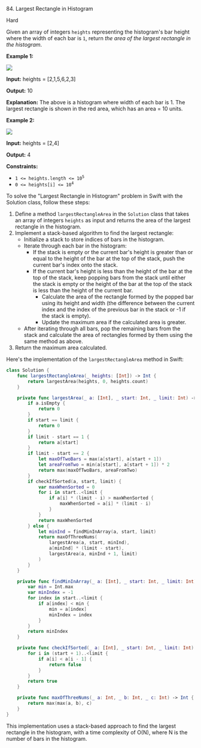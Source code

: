 84\. Largest Rectangle in Histogram

Hard

Given an array of integers `heights` representing the histogram's bar height where the width of each bar is `1`, return _the area of the largest rectangle in the histogram_.

**Example 1:**

![](https://assets.leetcode.com/uploads/2021/01/04/histogram.jpg)

**Input:** heights = [2,1,5,6,2,3]

**Output:** 10

**Explanation:** The above is a histogram where width of each bar is 1. The largest rectangle is shown in the red area, which has an area = 10 units. 

**Example 2:**

![](https://assets.leetcode.com/uploads/2021/01/04/histogram-1.jpg)

**Input:** heights = [2,4]

**Output:** 4 

**Constraints:**

*   <code>1 <= heights.length <= 10<sup>5</sup></code>
*   <code>0 <= heights[i] <= 10<sup>4</sup></code>

To solve the "Largest Rectangle in Histogram" problem in Swift with the Solution class, follow these steps:

1. Define a method `largestRectangleArea` in the `Solution` class that takes an array of integers `heights` as input and returns the area of the largest rectangle in the histogram.
2. Implement a stack-based algorithm to find the largest rectangle:
   - Initialize a stack to store indices of bars in the histogram.
   - Iterate through each bar in the histogram:
     - If the stack is empty or the current bar's height is greater than or equal to the height of the bar at the top of the stack, push the current bar's index onto the stack.
     - If the current bar's height is less than the height of the bar at the top of the stack, keep popping bars from the stack until either the stack is empty or the height of the bar at the top of the stack is less than the height of the current bar.
       - Calculate the area of the rectangle formed by the popped bar using its height and width (the difference between the current index and the index of the previous bar in the stack or -1 if the stack is empty).
       - Update the maximum area if the calculated area is greater.
   - After iterating through all bars, pop the remaining bars from the stack and calculate the area of rectangles formed by them using the same method as above.
3. Return the maximum area calculated.

Here's the implementation of the `largestRectangleArea` method in Swift:

```swift
class Solution {
    func largestRectangleArea(_ heights: [Int]) -> Int {
        return largestArea(heights, 0, heights.count)
    }

    private func largestArea(_ a: [Int], _ start: Int, _ limit: Int) -> Int {
        if a.isEmpty {
            return 0
        }
        if start == limit {
            return 0
        }
        if limit - start == 1 {
            return a[start]
        }
        if limit - start == 2 {
            let maxOfTwoBars = max(a[start], a[start + 1])
            let areaFromTwo = min(a[start], a[start + 1]) * 2
            return max(maxOfTwoBars, areaFromTwo)
        }
        if checkIfSorted(a, start, limit) {
            var maxWhenSorted = 0
            for i in start..<limit {
                if a[i] * (limit - i) > maxWhenSorted {
                    maxWhenSorted = a[i] * (limit - i)
                }
            }
            return maxWhenSorted
        } else {
            let minInd = findMinInArray(a, start, limit)
            return maxOfThreeNums(
                largestArea(a, start, minInd),
                a[minInd] * (limit - start),
                largestArea(a, minInd + 1, limit)
            )
        }
    }

    private func findMinInArray(_ a: [Int], _ start: Int, _ limit: Int) -> Int {
        var min = Int.max
        var minIndex = -1
        for index in start..<limit {
            if a[index] < min {
                min = a[index]
                minIndex = index
            }
        }
        return minIndex
    }

    private func checkIfSorted(_ a: [Int], _ start: Int, _ limit: Int) -> Bool {
        for i in (start + 1)..<limit {
            if a[i] < a[i - 1] {
                return false
            }
        }
        return true
    }

    private func maxOfThreeNums(_ a: Int, _ b: Int, _ c: Int) -> Int {
        return max(max(a, b), c)
    }
}
```

This implementation uses a stack-based approach to find the largest rectangle in the histogram, with a time complexity of O(N), where N is the number of bars in the histogram.